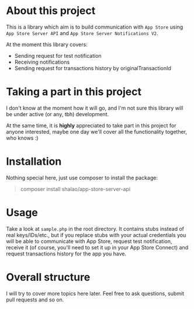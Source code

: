 # About this project

This is a library which aim is to build communication with `App Store` using `App Store Server API` and `App Store Server Notifications V2`.

At the moment this library covers:
- Sending request for test notification
- Receiving notifications
- Sending request for transactions history by originalTransactionId

# Taking a part in this project

I don't know at the moment how it will go, and I'm not sure this library will be under active (or any, tbh) development.

At the same time, it is **highly** appreciated to take part in this project for anyone interested, maybe one day we'll
cover all the functionality together, who knows :)

# Installation

Nothing special here, just use composer to install the package:

> composer install shalao/app-store-server-api

# Usage

Take a look at `sample.php` in the root directory. It contains stubs instead of real keys/IDs/etc., but if you replace
stubs with your actual credentials you will be able to communicate with App Store, request test notification, receive it
(of course, you'll need to set it up in your App Store Connect) and request transactions history for the app you have.

# Overall structure

I will try to cover more topics here later. Feel free to ask questions, submit pull requests and so on.
